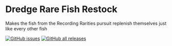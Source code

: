 # Dredge Rare Fish Restock
Makes the fish from the Recording Rarities pursuit replenish themselves just like every other fish

[![GitHub issues](https://img.shields.io/github/issues/MegaPiggy/DredgeRareFishRestock?style=for-the-badge)](https://github.com/MegaPiggy/DredgeRareFishRestock/issues)
[![GitHub all releases](https://img.shields.io/github/downloads/MegaPiggy/DredgeRareFishRestock/total?style=for-the-badge)](https://github.com/MegaPiggy/DredgeRareFishRestock/releases)